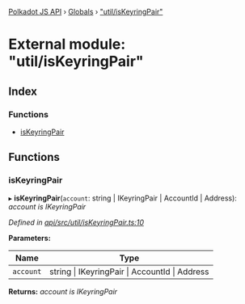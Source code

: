 [Polkadot JS API](../README.md) › [Globals](../globals.md) › ["util/isKeyringPair"](_util_iskeyringpair_.md)

# External module: "util/isKeyringPair"

## Index

### Functions

* [isKeyringPair](_util_iskeyringpair_.md#iskeyringpair)

## Functions

###  isKeyringPair

▸ **isKeyringPair**(`account`: string | IKeyringPair | AccountId | Address): *account is IKeyringPair*

*Defined in [api/src/util/isKeyringPair.ts:10](https://github.com/polkadot-js/api/blob/553b3df0b/packages/api/src/util/isKeyringPair.ts#L10)*

**Parameters:**

Name | Type |
------ | ------ |
`account` | string &#124; IKeyringPair &#124; AccountId &#124; Address |

**Returns:** *account is IKeyringPair*
